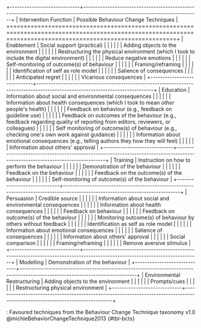 +-----------------------------+------------------------------------------------------------------------------------------------------------------------------+
| Intervention Function       | Possible Behaviour Change Techniques                                                                                         |
+=============================+==============================================================================================================================+
| Enablement                  | Social support (practical)                                                                                                   |
|                             |                                                                                                                              |
|                             | Adding objects to the environment                                                                                            |
|                             |                                                                                                                              |
|                             | Restructuring the physical environment (which I took to include the digital environment)                                     |
|                             |                                                                                                                              |
|                             | Reduce negative emotions                                                                                                     |
|                             |                                                                                                                              |
|                             | Self-monitoring of outcome(s) of behaviour                                                                                   |
|                             |                                                                                                                              |
|                             | Framing/reframing                                                                                                            |
|                             |                                                                                                                              |
|                             | Identification of self as role model                                                                                         |
|                             |                                                                                                                              |
|                             | Salience of consequences                                                                                                     |
|                             |                                                                                                                              |
|                             | Anticipated regret                                                                                                           |
|                             |                                                                                                                              |
|                             | Vicarious consequences                                                                                                       |
+-----------------------------+------------------------------------------------------------------------------------------------------------------------------+
| Education                   | Information about social and environmental consequences                                                                      |
|                             |                                                                                                                              |
|                             | Information about health consequences (which I took to mean *other* people's health)                                         |
|                             |                                                                                                                              |
|                             | Feedback on behaviour (e.g., feedback on guideline use)                                                                      |
|                             |                                                                                                                              |
|                             | Feedback on outcomes of the behaviour (e.g., feedback regarding quality of reporting from editors, reviewers, or colleagues) |
|                             |                                                                                                                              |
|                             | Self monitoring of outcome(s) of behaviour (e.g., checking one's own work against guidance)                                  |
|                             |                                                                                                                              |
|                             | Information about emotional consequences (e.g., telling authors they how they will feel)                                     |
|                             |                                                                                                                              |
|                             | Information about others' approval                                                                                           |
+-----------------------------+------------------------------------------------------------------------------------------------------------------------------+
| Training                    | Instruction on how to perform the behaviour                                                                                  |
|                             |                                                                                                                              |
|                             | Demonstration of the behaviour                                                                                               |
|                             |                                                                                                                              |
|                             | Feedback on the behaviour                                                                                                    |
|                             |                                                                                                                              |
|                             | Feedback on the outcome(s) of the behaviour                                                                                  |
|                             |                                                                                                                              |
|                             | Self-monitoring of outcome(s) of the behaviour                                                                               |
+-----------------------------+------------------------------------------------------------------------------------------------------------------------------+
| Persuasion                  | Credible source                                                                                                              |
|                             |                                                                                                                              |
|                             | Information about social and environmental consequences                                                                      |
|                             |                                                                                                                              |
|                             | Information about health consequences                                                                                        |
|                             |                                                                                                                              |
|                             | Feedback on behaviour                                                                                                        |
|                             |                                                                                                                              |
|                             | Feedback on outcome(s) of the behaviour                                                                                      |
|                             |                                                                                                                              |
|                             | Monitoring outcome(s) of behaviour by others without feedback                                                                |
|                             |                                                                                                                              |
|                             | Identification as self as role model                                                                                         |
|                             |                                                                                                                              |
|                             | Information about emotional consequences                                                                                     |
|                             |                                                                                                                              |
|                             | Salience of consequences                                                                                                     |
|                             |                                                                                                                              |
|                             | Information about others' approval                                                                                           |
|                             |                                                                                                                              |
|                             | Social comparison                                                                                                            |
|                             |                                                                                                                              |
|                             | Framing/reframing                                                                                                            |
|                             |                                                                                                                              |
|                             | Remove aversive stimulus                                                                                                     |
+-----------------------------+------------------------------------------------------------------------------------------------------------------------------+
| Modelling                   | Demonstration of the behaviour                                                                                               |
+-----------------------------+------------------------------------------------------------------------------------------------------------------------------+
| Environmental Restructuring | Adding objects to the environment                                                                                            |
|                             |                                                                                                                              |
|                             | Prompts/cues                                                                                                                 |
|                             |                                                                                                                              |
|                             | Restructuring physical environment                                                                                           |
+-----------------------------+------------------------------------------------------------------------------------------------------------------------------+

: Favoured techniques from the Behaviour Change Technique taxonomy v1.0 @michieBehaviorChangeTechnique2013 {#tbl-bcts}
